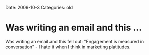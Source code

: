 Date: 2009-10-3
Categories: old

# Was writing an email and this ...

Was writing an email and this fell out: "Engagement is measured in conversation" - I hate it when I think in marketing platitudes.
